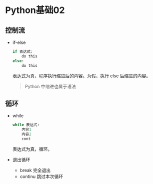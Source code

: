 # Python基础02

## 控制流

* if-else

  ```python
  if 表达式:
      do this	
  else:
      do this
  ```

  表达式为真，程序执行缩进后的内容。为假，执行 else 后缩进的内容。

  > Python 中缩进也属于语法

## 循环

* while

  ```python
  while 表达式:
      内容1
      内容2
      cont
  ```

  表达式为真，循环。

* 退出循环

  * break 完全退出
  * continu 跳过本次循环